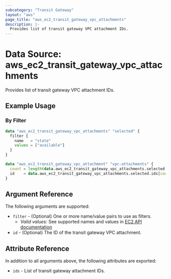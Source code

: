 ```yaml
---
subcategory: "Transit Gateway"
layout: "aws"
page_title: "aws_ec2_transit_gateway_vpc_attachments"
description: |-
  Provides list of transit gateway VPC attachment IDs.
---
```


[describe-tgw-vpc-attachments]: https://docs.cloud.croc.ru/en/api/ec2/transit_gateways/DescribeTransitGatewayVpcAttachments.html

# Data Source: aws_ec2_transit_gateway_vpc_attachments

Provides list of transit gateway VPC attachment IDs.

## Example Usage

### By Filter

```terraform
data "aws_ec2_transit_gateway_vpc_attachments" "selected" {
  filter {
    name   = "state"
    values = ["available"]
  }
}

data "aws_ec2_transit_gateway_vpc_attachment" "vpc-attachments" {
  count = length(data.aws_ec2_transit_gateway_vpc_attachments.selected.ids)
  id    = data.aws_ec2_transit_gateway_vpc_attachments.selected.ids[count.index]
}
```

## Argument Reference

The following arguments are supported:

* `filter` - (Optional) One or more name/value pairs to use as filters.
    * _Valid values:_ See supported names and values in [EC2 API documentation][describe-tgw-vpc-attachments]
* `id` - (Optional) The ID of the transit gateway VPC attachment.

## Attribute Reference

In addition to all arguments above, the following attributes are exported:

* `ids` - List of transit gateway attachment IDs.
